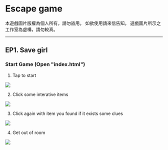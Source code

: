 # Escape game
本遊戲圖片版權為個人所有，請勿盜用。
如欲使用請來信告知。
遊戲圖片所示之工作室為虛構，請勿較真。

---

## EP1. Save girl
### Start Game (Open "index.html")

1. Tap to start

![](https://i.imgur.com/fRPnTPd.png)

2. Click some interative items

![](https://i.imgur.com/8SpYltC.png)

3. Click again with item you found if it exists some clues

![](https://i.imgur.com/KjAhmFQ.png)

4. Get out of room

![](https://i.imgur.com/KOMU6z8.png)
